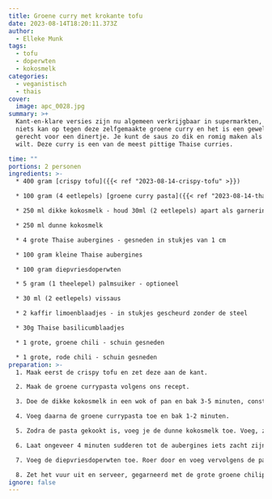 ```yaml
---
title: Groene curry met krokante tofu
date: 2023-08-14T18:20:11.373Z
author:
  - Elleke Munk
tags:
  - tofu
  - doperwten
  - kokosmelk
categories:
  - veganistisch
  - thais
cover:
  image: apc_0028.jpg
summary: >+
  Kant-en-klare versies zijn nu algemeen verkrijgbaar in supermarkten, maar
  niets kan op tegen deze zelfgemaakte groene curry en het is een geweldig
  gerecht voor een dinertje. Je kunt de saus zo dik en romig maken als je zelf
  wilt. Deze curry is een van de meest pittige Thaise curries.

time: ""
portions: 2 personen
ingredients: >-
  * 400 gram [crispy tofu]({{< ref "2023-08-14-crispy-tofu" >}})

  * 100 gram (4 eetlepels) [groene curry pasta]({{< ref "2023-08-14-thaise-groene-currypasta" >}})

  * 250 ml dikke kokosmelk - houd 30ml (2 eetlepels) apart als garnering

  * 250 ml dunne kokosmelk

  * 4 grote Thaise aubergines - gesneden in stukjes van 1 cm

  * 100 gram kleine Thaise aubergines

  * 100 gram diepvriesdoperwten

  * 5 gram (1 theelepel) palmsuiker - optioneel

  * 30 ml (2 eetlepels) vissaus

  * 2 kaffir limoenblaadjes - in stukjes gescheurd zonder de steel

  * 30g Thaise basilicumblaadjes

  * 1 grote, groene chili - schuin gesneden

  * 1 grote, rode chili - schuin gesneden
preparation: >-
  1. Maak eerst de crispy tofu en zet deze aan de kant.

  2. Maak de groene currypasta volgens ons recept.

  3. Doe de dikke kokosmelk in een wok of pan en bak 3-5 minuten, constant roerend, tot de kokosolie begint te scheiden.

  4. Voeg daarna de groene currypasta toe en bak 1-2 minuten.

  5. Zodra de pasta gekookt is, voeg je de dunne kokosmelk toe. Voeg, zodra het geheel kookt, de grote en kleine aubergines toe.

  6. Laat ongeveer 4 minuten sudderen tot de aubergines iets zacht zijn.

  7. Voeg de diepvriesdoperwten toe. Roer door en voeg vervolgens de palmsuiker langs de rand van de wok toe zodat het smelt. Voeg daarna de vissaus, kaffir limoenblaadjes en de helft van de Thaise basilicumblaadjes toe. 

  8. Zet het vuur uit en serveer, gegarneerd met de grote groene chilipepers, grote rode chilipepers, de overgebleven basilicumblaadjes en de resterende dikke kokosmelk.
ignore: false
---
```


